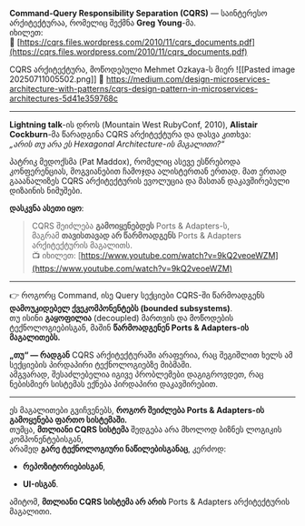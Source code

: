 **Command-Query Responsibility Separation (CQRS)** — საინტერესო არქიტექტურაა, რომელიც შექმნა **Greg Young**-მა.  
იხილეთ:  
📄 [https://cqrs.files.wordpress.com/2010/11/cqrs_documents.pdf](https://cqrs.files.wordpress.com/2010/11/cqrs_documents.pdf)

CQRS არქიტექტურა, მოწოდებული Mehmet Ozkaya-ს მიერ 
![[Pasted image 20250711005502.png]]
📄 https://medium.com/design-microservices-architecture-with-patterns/cqrs-design-pattern-in-microservices-architectures-5d41e359768c

---

 **Lightning talk**-ის დროს (Mountain West RubyConf, 2010), **Alistair Cockburn**-მა წარადგინა CQRS არქიტექტურა და დასვა კითხვა:  
_„არის თუ არა ეს Hexagonal Architecture-ის მაგალითი?“_

პატრიკ მედოქსმა (Pat Maddox), რომელიც ასევე ესწრებოდა კონფერენციას, მოგვიანებით ჩამოჯდა ალისტერთან ერთად. მათ ერთად გააანალიზეს CQRS არქიტექტურის ევოლუცია და მასთან დაკავშირებული დიზაინის ნიმუშები.

**დასკვნა ასეთი იყო**:

> CQRS შეიძლება **გამოიყენებდეს** Ports & Adapters-ს,  
> მაგრამ **თავისთავად არ წარმოადგენს** Ports & Adapters არქიტექტურის მაგალითს.  
> 📺 იხილეთ: [https://www.youtube.com/watch?v=9kQ2veoeWZM](https://www.youtube.com/watch?v=9kQ2veoeWZM)

---

👉 როგორც Command, ისე Query სექციები CQRS-ში წარმოადგენს **დამოუკიდებელ ქვეკომპონენტებს (bounded subsystems)**.  
თუ ისინი **გაყოფილია** (decoupled) მართვის და მოწოდების ტექნოლოგიებისგან, მაშინ **წარმოადგენენ Ports & Adapters-ის მაგალითებს.**

**„თუ“ — რადგან** CQRS არქიტექტურაში არაფერია, რაც შეგიშლით ხელს ამ სექციების პირდაპირი ტექნოლოგიებზე მიბმაში.  
ამგვარად, შესაძლებელია იგივე პრობლემები დაგიგროვდეთ, რაც ნებისმიერ სისტემას ექნება პირდაპირი დაკავშირებით.

---

ეს მაგალითები გვიჩვენებს, **როგორ შეიძლება Ports & Adapters-ის გამოყენება ფართო სისტემაში.**  
თუმცა, **მთლიანი CQRS სისტემა** შედგება არა მხოლოდ ბიზნეს ლოგიკის კომპონენტებისგან,  
არამედ **გარე ტექნოლოგიური ნაწილებისგანაც**, კერძოდ:

- **რეპოზიტორიებისგან**,
    
- **UI-ისგან**.
    

ამიტომ, **მთლიანი CQRS სისტემა არ არის** Ports & Adapters არქიტექტურის მაგალითი.